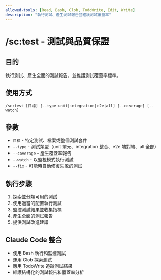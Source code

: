 ```yaml
---
allowed-tools: [Read, Bash, Glob, TodoWrite, Edit, Write]
description: "執行測試、產生測試報告並維護測試覆蓋率"
---
```


# /sc:test - 測試與品質保證

## 目的
執行測試、產生全面的測試報告，並維護測試覆蓋率標準。

## 使用方式
```
/sc:test [目標] [--type unit|integration|e2e|all] [--coverage] [--watch]
```

## 參數
- `目標` - 特定測試、檔案或整個測試套件
- `--type` - 測試類型（unit 單元、integration 整合、e2e 端對端、all 全部）
- `--coverage` - 產生覆蓋率報告
- `--watch` - 以監視模式執行測試
- `--fix` - 可能時自動修復失敗的測試

## 執行步驟
1. 探索並分類可用的測試
2. 使用適當的配置執行測試
3. 監控測試結果並收集指標
4. 產生全面的測試報告
5. 提供測試改進建議

## Claude Code 整合
- 使用 Bash 執行和監控測試
- 運用 Glob 探索測試
- 應用 TodoWrite 追蹤測試結果
- 維護結構化的測試報告和覆蓋率分析